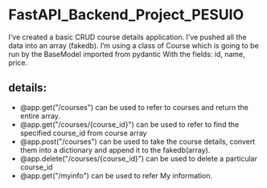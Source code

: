 # FastAPI_Backend_Project_PESUIO

<p>
  I’ve created a basic CRUD course details application.
  I’ve pushed all the data into an array (fakedb). I’m using a class of Course which is going to be run by the BaseModel imported from pydantic
  With the fields: id, name, price.
</p>

## details: 

-	@app.get("/courses")
can be used to refer to courses and return the entire array. 
-	@app.get("/courses/{course_id}")
can be used to refer to find the specified course_id from course array
-	@app.post("/courses")
can be used to take the course details, convert them into a dictionary and append it to the fakedb(array).
-	@app.delete("/courses/{course_id}")
can be used to delete a particular course_id
-	@app.get("/myinfo")
can be used to refer My information.





